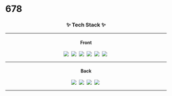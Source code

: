 # 678

<h3 align="center">✨ Tech Stack ✨</h3><hr>
<div align="center">
  <h4><b>Front</b></h4>
  <img src="https://img.shields.io/badge/react-20232a.svg?style=for-the-badge&logo=react&logoColor=61DAFB" />&nbsp
  <img src="https://img.shields.io/badge/html5-E34F26.svg?style=for-the-badge&logo=html5&logoColor=white" />&nbsp
  <img src="https://img.shields.io/badge/CSS3-1572B6.svg?&style=for-the-badge&logo=CSS3&logoColor=white"/>&nbsp
  <img src="https://img.shields.io/badge/javascript-F7DF1E.svg?style=for-the-badge&logo=javascript&logoColor=20232a" />&nbsp
  <img src="https://img.shields.io/badge/jquery-0769AD?style=for-the-badge&logo=jquery&logoColor=white">&nbsp
  <img src="https://img.shields.io/badge/bootstrap-7952B3?style=for-the-badge&logo=bootstrap&logoColor=white">&nbsp
</div><hr>
<div align="center">
  <h4><b>Back</b></h4>
  <img src="https://img.shields.io/badge/java-007396?style=for-the-badge&logo=java&logoColor=white">&nbsp
  <img src="https://img.shields.io/badge/spring-6DB33F?style=for-the-badge&logo=spring&logoColor=white">&nbsp
  <img src="https://img.shields.io/badge/spring boot-6DB33F?style=for-the-badge&logo=spring boot&logoColor=white">&nbsp
  <img src="https://img.shields.io/badge/spring security-6DB33F?style=for-the-badge&logo=spring security&logoColor=white">&nbsp
</div><hr>
